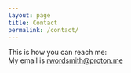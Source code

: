 ```yaml
---
layout: page
title: Contact
permalink: /contact/
---
```


This is how you can reach me:  
My email is rwordsmith@proton.me
